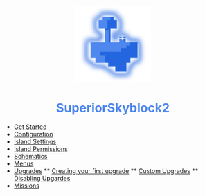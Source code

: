 <center>
  <a style="color: black; text-decoration: none;" href="/#/superiorskyblock/">
    <img src="./images/superiorskyblock-icon.png" width=35%>
    <h1 style="color: #4e87ee;">SuperiorSkyblock2</h1>
  </a>
</center>

* [Get Started](superiorskyblock/)
* [Configuration](superiorskyblock/configuration)
* [Island Settings](superiorskyblock/island-settings)
* [Island Permissions](superiorskyblock/island-permissions)
* [Schematics](superiorskyblock/schematics)
* [Menus](superiorskyblock/menus)
* [Upgrades](superiorskyblock/upgrades?id=upgrades)
** [Creating your first upgrade](superiorskyblock/upgrades?id=creating-your-first-upgrade)
** [Custom Upgrades](superiorskyblock/upgrades?id=custom-upgrades)
** [Disabling Upgardes](superiorskyblock/upgrades?id=disabling-upgardes)
* [Missions](superiorskyblock/missions)